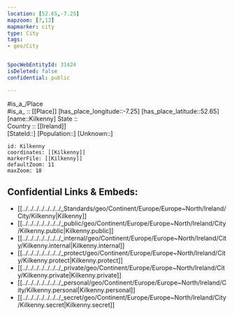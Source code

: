 ```yaml
---
location: [52.65,-7.25] 
mapzoom: [7,12] 
mapmarker: city 
type: City
tags:
- geo/City


SpocWebEntityId: 31424
isDeleted: false
confidential: public

---
```

#is_a_/Place  
#is_a_ :: [[Place]] 
[has_place_longitude::-7.25] 
[has_place_latitude::52.65] 
[name::Kilkenny] 
State ::  
Country :: [[Ireland]]  
[StateId::] 
[Population::] 
[Unknown::] 


```leaflet
id: Kilkenny
coordinates: [[Kilkenny]] 
markerFile: [[Kilkenny]] 
defaultZoom: 11 
maxZoom: 18
```


## Confidential Links & Embeds: 
- [[../../../../../../../_Standards/geo/Continent/Europe/Europe~North/Ireland/City/Kilkenny|Kilkenny]] 
- [[../../../../../../../_public/geo/Continent/Europe/Europe~North/Ireland/City/Kilkenny.public|Kilkenny.public]] 
- [[../../../../../../../_internal/geo/Continent/Europe/Europe~North/Ireland/City/Kilkenny.internal|Kilkenny.internal]] 
- [[../../../../../../../_protect/geo/Continent/Europe/Europe~North/Ireland/City/Kilkenny.protect|Kilkenny.protect]] 
- [[../../../../../../../_private/geo/Continent/Europe/Europe~North/Ireland/City/Kilkenny.private|Kilkenny.private]] 
- [[../../../../../../../_personal/geo/Continent/Europe/Europe~North/Ireland/City/Kilkenny.personal|Kilkenny.personal]] 
- [[../../../../../../../_secret/geo/Continent/Europe/Europe~North/Ireland/City/Kilkenny.secret|Kilkenny.secret]] 
